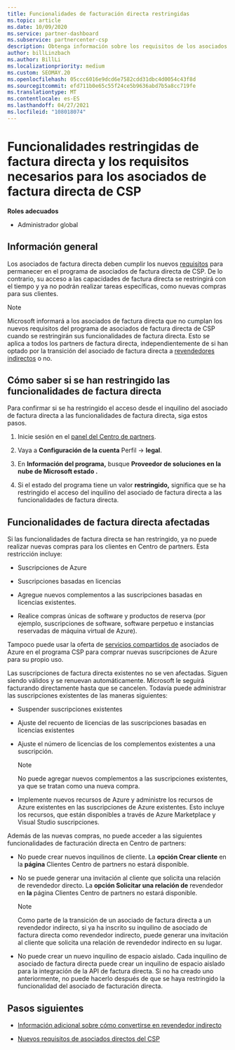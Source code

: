 ```yaml
---
title: Funcionalidades de facturación directa restringidas
ms.topic: article
ms.date: 10/09/2020
ms.service: partner-dashboard
ms.subservice: partnercenter-csp
description: Obtenga información sobre los requisitos de los asociados de factura directa de CSP y qué hacer para evitar que se restringen las funcionalidades. Averigón si las funcionalidades se han restringido.
author: billLinzbach
ms.author: BillLi
ms.localizationpriority: medium
ms.custom: SEOMAY.20
ms.openlocfilehash: 05ccc6016e9dcd6e7582cdd31dbc4d0054c43f8d
ms.sourcegitcommit: efd711b0e65c55f24ce5b9636abd7b5a8cc719fe
ms.translationtype: MT
ms.contentlocale: es-ES
ms.lasthandoff: 04/27/2021
ms.locfileid: "108018074"
---
```

# <a name="restricted-direct-bill-capabilities-and-the-requirements-needed-for-csp-direct-bill-partners"></a>Funcionalidades restringidas de factura directa y los requisitos necesarios para los asociados de factura directa de CSP

**Roles adecuados**

- Administrador global

## <a name="overview"></a>Información general

Los asociados de factura directa deben cumplir los nuevos [requisitos](direct-partner-new-requirements.md) para permanecer en el programa de asociados de factura directa de CSP. De lo contrario, su acceso a las capacidades de factura directa se restringirá con el tiempo y ya no podrán realizar tareas específicas, como nuevas compras para sus clientes.

> [!Note]
> Microsoft informará a los asociados de factura directa que no cumplan los nuevos requisitos del programa de asociados de factura directa de CSP cuando se restringirán sus funcionalidades de factura directa. Esto se aplica a todos los partners de factura directa, independientemente de si han optado por la transición del asociado de factura directa a [revendedores indirectos](transition-direct-to-indirect.md) o no.  

## <a name="how-to-tell-if-your-direct-bill-capabilities-has-been-restricted"></a>Cómo saber si se han restringido las funcionalidades de factura directa

Para confirmar si se ha restringido el acceso desde el inquilino del asociado de factura directa a las funcionalidades de factura directa, siga estos pasos.

1. Inicie sesión en el [panel del Centro de partners](https://partner.microsoft.com/dashboard).

2. Vaya a **Configuración de la cuenta** Perfil  ->  **legal**.

3. En **Información del programa,** busque **Proveedor de soluciones en la nube de Microsoft estado .**

4. Si el estado del programa tiene un valor **restringido,** significa que se ha restringido el acceso del inquilino del asociado de factura directa a las funcionalidades de factura directa.

## <a name="affected-direct-bill-capabilities"></a>Funcionalidades de factura directa afectadas

Si las funcionalidades de factura directa se han restringido, ya no puede realizar nuevas compras para los clientes en Centro de partners. Esta restricción incluye:

- Suscripciones de Azure

- Suscripciones basadas en licencias

- Agregue nuevos complementos a las suscripciones basadas en licencias existentes.

- Realice compras únicas de software y productos de reserva (por ejemplo, suscripciones de software, software perpetuo e instancias reservadas de máquina virtual de Azure).

Tampoco puede usar la oferta de [servicios compartidos de](shared-services.md) asociados de Azure en el programa CSP para comprar nuevas suscripciones de Azure para su propio uso.

Las suscripciones de factura directa existentes no se ven afectadas. Siguen siendo válidos y se renuevan automáticamente. Microsoft le seguirá facturando directamente hasta que se cancelen. Todavía puede administrar las suscripciones existentes de las maneras siguientes:

- Suspender suscripciones existentes

- Ajuste del recuento de licencias de las suscripciones basadas en licencias existentes

- Ajuste el número de licencias de los complementos existentes a una suscripción. 

    >[!Note]
    >No puede agregar nuevos complementos a las suscripciones existentes, ya que se tratan como una nueva compra.

- Implemente nuevos recursos de Azure y administre los recursos de Azure existentes en las suscripciones de Azure existentes. Esto incluye los recursos, que están disponibles a través de Azure Marketplace y Visual Studio suscripciones.

Además de las nuevas compras, no puede acceder a las siguientes funcionalidades de facturación directa en Centro de partners:

- No puede crear nuevos inquilinos de cliente. La **opción Crear cliente** en la **página** Clientes Centro de partners no estará disponible.

- No se puede generar una invitación al cliente que solicita una relación de revendedor directo. La **opción Solicitar una relación de** revendedor en **la** página Clientes Centro de partners no estará disponible.

    >[!NOTE]
    >Como parte de la transición de un asociado de factura directa a un revendedor indirecto, si ya ha inscrito su inquilino de asociado de factura directa como revendedor indirecto, puede generar una invitación al cliente que solicita una relación de revendedor indirecto en su lugar.

- No puede crear un nuevo inquilino de espacio aislado. Cada inquilino de asociado de factura directa puede crear un inquilino de espacio aislado para la integración de la API de factura directa. Si no ha creado uno anteriormente, no puede hacerlo después de que se haya restringido la funcionalidad del asociado de facturación directa.  

## <a name="next-steps"></a>Pasos siguientes

- [Información adicional sobre cómo convertirse en revendedor indirecto](https://assetsprod.microsoft.com/csp-directbill-to-indirect-transition.pdf)

- [Nuevos requisitos de asociados directos del CSP](direct-partner-new-requirements.md)
